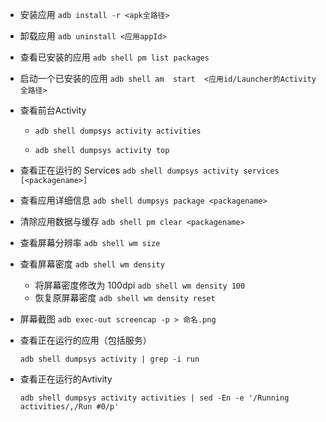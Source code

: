 - 安装应用	`adb install -r <apk全路径> `
- 卸载应用	`adb uninstall <应用appId>`
- 查看已安装的应用	`adb shell pm list packages`
- 启动一个已安装的应用	`adb shell am  start  <应用id/Launcher的Activity全路径>`

- 查看前台Activity

  - `adb shell dumpsys activity activities`

  - `adb shell dumpsys activity top`

- 查看正在运行的 Services	`adb shell dumpsys activity services [<packagename>]`
- 查看应用详细信息	`adb shell dumpsys package <packagename>`
- 清除应用数据与缓存	`adb shell pm clear <packagename>`
- 查看屏幕分辨率	`adb shell wm size`

- 查看屏幕密度	`adb shell wm density`

  - 将屏幕密度修改为 100dpi	`adb shell wm density 100`
  - 恢复原屏幕密度	`adb shell wm density reset`

- 屏幕截图	`adb exec-out screencap -p > 命名.png`

- 查看正在运行的应用（包括服务）

  `adb shell dumpsys activity | grep -i run`

- 查看正在运行的Avtivity	

  `adb shell dumpsys activity activities | sed -En -e '/Running activities/,/Run #0/p'`

